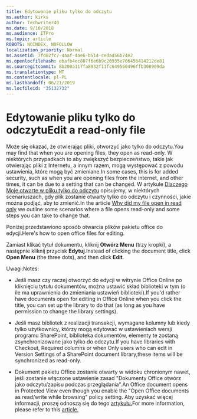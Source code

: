 ```yaml
---
title: Edytowanie pliku tylko do odczytu
ms.author: kirks
author: Techwriter40
ms.date: 9/10/2018
ms.audience: ITPro
ms.topic: article
ROBOTS: NOINDEX, NOFOLLOW
localization_priority: Normal
ms.assetid: 7fd02fc7-4aaf-4ae6-b514-ceda456b74e2
ms.openlocfilehash: ebafb4ec807f6e6b9c26935e766456414212de81
ms.sourcegitcommit: 8b200a117fa8932f11fc649560496ffb308909da
ms.translationtype: MT
ms.contentlocale: pl-PL
ms.lasthandoff: 06/21/2019
ms.locfileid: "35132732"
---
```

# <a name="edit-a-read-only-file"></a><span data-ttu-id="6a818-102">Edytowanie pliku tylko do odczytu</span><span class="sxs-lookup"><span data-stu-id="6a818-102">Edit a read-only file</span></span>

<span data-ttu-id="6a818-103">Może się okazać, że otwierając pliki, otworzyć jako tylko do odczytu.</span><span class="sxs-lookup"><span data-stu-id="6a818-103">You may find that when you are opening files, they open as read-only.</span></span> <span data-ttu-id="6a818-104">W niektórych przypadkach to aby zwiększyć bezpieczeństwo, takie jak otwierając pliki z Internetu, a innym razem, mogą występować z powodu ustawienia, które mogą być zmieniane.</span><span class="sxs-lookup"><span data-stu-id="6a818-104">In some cases, this is for added security, such as when you are opening files from the internet, and other times, it can be due to a setting that can be changed.</span></span> <span data-ttu-id="6a818-105">W artykule [Dlaczego Moje otwarte w pliku tylko do odczytu](https://support.office.com/article/Why-did-my-file-open-read-only-3ab4b792-da50-4b38-8628-14c64e1f1d15) opisujemy, w niektórych scenariuszach, gdy plik zostanie otwarty tylko do odczytu i czynności, jakie można podjąć, aby to zmienić.</span><span class="sxs-lookup"><span data-stu-id="6a818-105">In the article [Why did my file open in read only](https://support.office.com/article/Why-did-my-file-open-read-only-3ab4b792-da50-4b38-8628-14c64e1f1d15) we outline some scenarios where a file opens read-only and some steps you can take to change that.</span></span>

<span data-ttu-id="6a818-106">Poniżej przedstawiono sposób otwarcia plików pakietu office do edycji.</span><span class="sxs-lookup"><span data-stu-id="6a818-106">Here's how to open office files for editing.</span></span>

<span data-ttu-id="6a818-107">Zamiast klikać tytuł dokumentu, kliknij **Otwórz Menu** (trzy kropki), a następnie kliknij przycisk **Edytuj**.</span><span class="sxs-lookup"><span data-stu-id="6a818-107">Instead of clicking the document title, click **Open Menu** (the three dots), and then click **Edit**.</span></span>

<span data-ttu-id="6a818-108">Uwagi:</span><span class="sxs-lookup"><span data-stu-id="6a818-108">Notes:</span></span>

- <span data-ttu-id="6a818-109">Jeśli masz czy raczej otworzyć do edycji w witrynie Office Online po kliknięciu tytułu dokumentów, można ustawić skład biblioteki w tym (o ile ma uprawnienia do zmieniania ustawień biblioteki).</span><span class="sxs-lookup"><span data-stu-id="6a818-109">If you'd rather have documents open for editing in Office Online when you click the title, you can set up the library to do that (as long as you have permission to change the library settings).</span></span>

- <span data-ttu-id="6a818-110">Jeśli masz bibliotek z realizacji transakcji, wymagane kolumny lub kiedy tylko użytkownicy, którzy mogą edytować w ustawieniach wersji programu SharePoint, biblioteka dokumentów, elementy te zostaną zsynchronizowane jako tylko do odczytu.</span><span class="sxs-lookup"><span data-stu-id="6a818-110">If you have libraries with Checkout, Required columns or when Only users who can edit in Version Settings of a SharePoint document library,these items will be synchronized as read-only.</span></span>

- <span data-ttu-id="6a818-111">Dokument pakietu Office zostanie otwarty w widoku chronionym nawet, jeśli zostanie włączone ustawienie zasad "Dokumenty Office otwórz jako odczytu/zapisu podczas przeglądania".</span><span class="sxs-lookup"><span data-stu-id="6a818-111">An Office document opens in Protected View even though you enable the "Open Office documents as read/write while browsing" policy setting.</span></span> <span data-ttu-id="6a818-112">Aby uzyskać więcej informacji, proszę odnoszą się do tego [artykułu.](https://support.microsoft.com/help/983047/an-office-document-opens-in-protected-view-even-though-you-enable-the)</span><span class="sxs-lookup"><span data-stu-id="6a818-112">For more information, please refer to this [article.](https://support.microsoft.com/help/983047/an-office-document-opens-in-protected-view-even-though-you-enable-the)</span></span>

